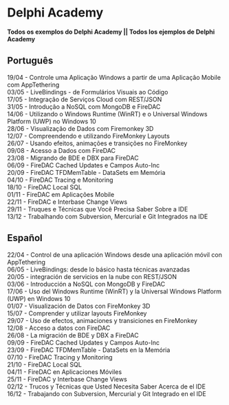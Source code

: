 <h1>Delphi Academy</h1>
<b>Todos os exemplos do Delphi Academy || Todos los ejemplos de Delphi Academy</b><br>

<h2>Português</h2>
19/04 - Controle uma Aplicação Windows a partir de uma Aplicação Mobile com AppTethering<br>
03/05 - LiveBindings - de Formulários Visuais ao Código<br>
17/05 - Integração de Serviços Cloud com REST/JSON<br>
31/05 - Introdução a NoSQL com MongoDB e FireDAC<br>
14/06 - Utilizando o Windows Runtime (WinRT) e o Universal Windows Platform (UWP) no Windows 10<br>
28/06 - Visualização de Dados com Firemonkey 3D<br>
12/07 - Compreendendo e utilizando FireMonkey Layouts<br>
26/07 - Usando efeitos, animações e transições no FireMonkey<br>
09/08 - Acesso a Dados com FireDAC<br>
23/08 - Migrando de BDE e DBX para FireDAC<br>
06/09 - FireDAC Cached Updates e Campos Auto-Inc<br>
20/09 - FireDAC TFDMemTable - DataSets em Memória<br>
04/10 - FireDAC Tracing e Monitoring<br>
18/10 - FireDAC Local SQL<br>
01/11 - FireDAC em Aplicações Mobile<br>
22/11 - FireDAC e Interbase Change Views<br>
29/11 - Truques e Técnicas que Você Precisa Saber Sobre a IDE<br>
13/12 - Trabalhando com Subversion, Mercurial e Git Integrados na IDE<br>

<h2>Español</h2>
22/04 - Control de una aplicación Windows desde una aplicación móvil con AppTethering<br>
06/05 - LiveBindings: desde lo básico hasta técnicas avanzadas<br>
20/05 - integración de servicios en la nube con REST/JSON<br>
03/06 - Introducción a NoSQL con MongoDB y FireDAC<br>
17/06 - Uso del Windows Runtime (WinRT) y la Universal Windows Platform (UWP) en Windows 10<br>
01/07 - Visualización de Datos con FireMonkey 3D<br>
15/07 - Comprender y utilizar layouts FireMonkey<br>
29/07 - Uso de efectos, animaciones y transiciones en FireMonkey<br>
12/08 - Acceso a datos con FireDAC<br>
26/08 - La migración de BDE y DBX a FireDAC<br>
09/09 - FireDAC Cached Updates y Campos Auto-Inc<br>
23/09 - FireDAC TFDMemTable - DataSets en la Memória<br>
07/10 - FireDAC Tracing y Monitoring<br>
21/10 - FireDAC Local SQL<br>
04/11 - FireDAC en Aplicaciones Móviles<br>
25/11 - FireDAC y Interbase Change Views<br>
02/12 - Trucos y Técnicas que Usted Necesita Saber Acerca de el IDE<br>
16/12 - Trabajando con Subversion, Mercurial y Git Integrado en el IDE<br>
